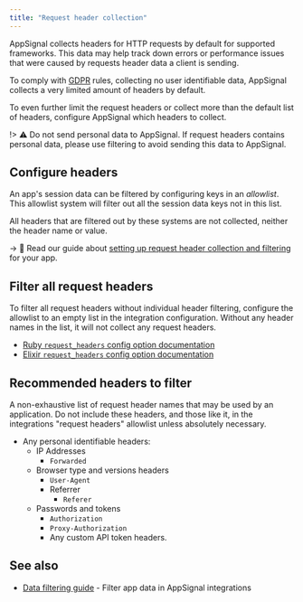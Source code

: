 ```yaml
---
title: "Request header collection"
---
```


AppSignal collects headers for HTTP requests by default for supported frameworks. This data may help track down errors or performance issues that were caused by requests header data a client is sending.

To comply with [GDPR](/appsignal/gdpr.html) rules, collecting no user identifiable data, AppSignal collects a very limited amount of headers by default.

To even further limit the request headers or collect more than the default list of headers, configure AppSignal which headers to collect.

!> ⚠️ Do not send personal data to AppSignal. If request headers contains personal data, please use filtering to avoid sending this data to AppSignal.

## Configure headers

An app's session data can be filtered by configuring keys in an _allowlist_. This allowlist system will filter out all the session data keys not in this list.

All headers that are filtered out by these systems are not collected, neither the header name or value.

-> 📖 Read our guide about [setting up request header collection and filtering](/guides/filter-data/filter-headers.html) for your app.

## Filter all request headers

To filter all request headers without individual header filtering, configure the allowlist to an empty list in the integration configuration. Without any header names in the list, it will not collect any request headers.

- [Ruby `request_headers` config option documentation](/ruby/configuration/options.html#option-request_headers)
- [Elixir `request_headers` config option documentation](/elixir/configuration/options.html#option-request_headers)

## Recommended headers to filter

A non-exhaustive list of request header names that may be used by an application. Do not include these headers, and those like it, in the integrations "request headers" allowlist unless absolutely necessary.

- Any personal identifiable headers:
    - IP Addresses
        - `Forwarded`
    - Browser type and versions headers
        - `User-Agent`
      - Referrer
        - `Referer`
    - Passwords and tokens
        - `Authorization`
        - `Proxy-Authorization`
        - Any custom API token headers.

## See also

- [Data filtering guide](/guides/filter-data.html) - Filter app data in AppSignal integrations
